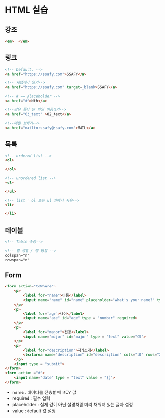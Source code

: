 

# HTML 실습



## 강조

```html
<em>  </em>
```



## 링크

```html
<!-- Default. -->
<a href="https://ssafy.com">SSAFY</a>

<!-- 새탭에서 열기-->
<a href="https://ssafy.com" target=_blank>SSAFY</a>

<!-- # == placeholder -->
<a href="#">Nth</a>

<!--같은 폴더 안 파일 이동하기-->
<a href="02_text" >02_text</a>

<!--메일 보내기-->
<a href="mailto:ssafy@ssafy.com">MAIL</a>
```



## 목록

```html
<!-- ordered list -->
<ol>

</ol>

<!-- unordered list -->
<ul>

</ul>

<!-- list : ol 또는 ul 안에서 사용-->
<li>

</li>
```



## 테이블

```html
<!-- Table 속성-->

<!-- 열 병합 / 행 병합 -->
colspan="n"
rowspan="n"
```



## Form

```html
<form action="toWhere">
    <p>
        <label for="name">이름</label>
        <input name="name" id="name" placeholder="what's your name?" type = "text">
    </p>
    <p>
        <label for="age">나이</label>
        <input name="age" id="age" type = "number" required>
    </p>
    <p>
        <label for="major">전공</label>
        <input name="major" id="major" type = "text" value="CS">
    </p>
    <p>
        <label for="description">자기소개</label>
        <textarea name="description" id="description" cols="10" rows="2">
    </p>
    <input type = "submit">
</form>
<form action ="#">
    <input name="date" type = "text" value = "{}">
</form>
```

- name : 데이터를 전송할 때 KEY 값
- required : 필수 입력
- placeholder : 실제 값이 아닌 설명처럼 미리 채워져 있는 글자 설정
- value : default 값 설정

